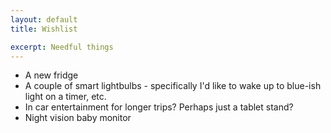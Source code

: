 ```yaml
---
layout: default
title: Wishlist

excerpt: Needful things
---
```


 * A new fridge
 * A couple of smart lightbulbs - specifically I'd like to wake up to blue-ish light on a timer, etc.
 * In car entertainment for longer trips? Perhaps just a tablet stand?
 * Night vision baby monitor
